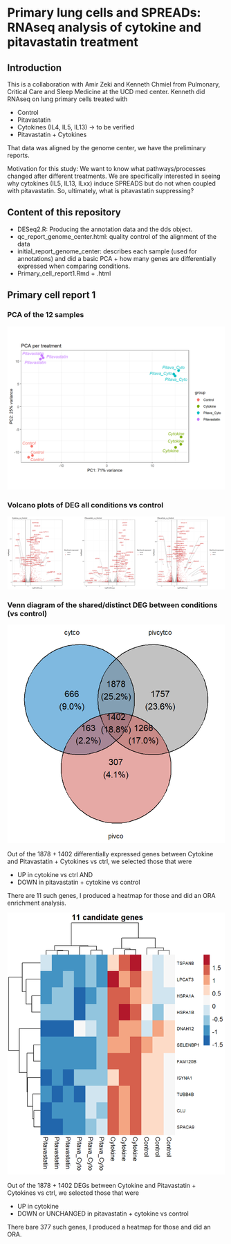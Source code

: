 # Primary lung cells and SPREADs: RNAseq analysis of cytokine and pitavastatin treatment
## Introduction
This is a collaboration with Amir Zeki and Kenneth Chmiel from Pulmonary, Critical Care and Sleep Medicine at the UCD med center.
Kenneth did RNAseq on lung primary cells treated with
- Control
- Pitavastatin
- Cytokines (IL4, IL5, IL13) -> to be verified
- Pitavastatin + Cytokines

That data was aligned by the genome center, we have the preliminary reports.

Motivation for this study: We want to know what pathways/processes changed after different treatments. We are specifically interested in seeing why cytokines (IL5, IL13, ILxx) induce SPREADS but do not when coupled with pitavastatin.
So, ultimately, what is pitavastatin suppressing?

## Content of this repository

- DESeq2.R: Producing the annotation data and the dds object.
- qc_report_genome_center.html: quality control of the alignment of the data
- initial_report_genome_center: describes each sample (used for annotations) and did a basic PCA + how many genes are differentially expressed when comparing conditions.
- Primary_cell_report1.Rmd + .html

## Primary cell report 1

### PCA of the 12 samples

![image](Github_figures/pca.png)

### Volcano plots of DEG all conditions vs control

![image](Github_figures/volcanoplots.png)

### Venn diagram of the shared/distinct DEG between conditions (vs control)

![image](Github_figures/venn.png)

Out of the 1878 + 1402 differentially expressed genes between Cytokine and Pitavastatin + Cytokines vs ctrl, we selected those that were
-  UP in cytokine vs ctrl AND
-  DOWN in pitavastatin + cytokine vs control

There are 11 such genes, I produced a heatmap for those and did an ORA enrichment analysis.

![image](Github_figures/11candidates.png)


Out of the 1878 + 1402 DEGs between Cytokine and Pitavastatin + Cytokines vs ctrl, we selected those that were
- UP in cytokine
- DOWN or UNCHANGED in pitavastatin + cytokine vs control

There bare 377 such genes, I produced a heatmap for those and did an ORA.








